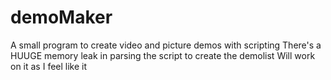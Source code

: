# demoMaker

A small program to create video and picture demos with scripting
There's a HUUGE memory leak in parsing the script to create the demolist
Will work on it as I feel like it